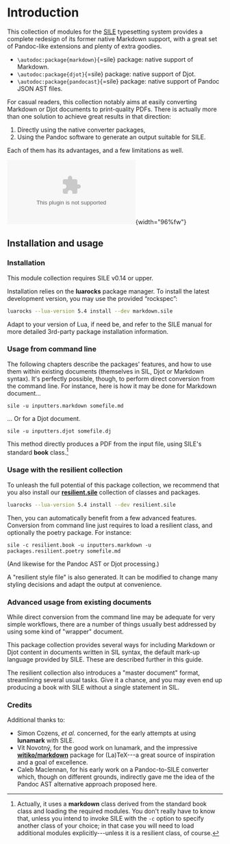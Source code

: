# Introduction

This collection of modules for the [SILE](https://github.com/sile-typesetter/sile) typesetting
system provides a complete redesign of its former native Markdown support, with
a great set of Pandoc-like extensions and plenty of extra goodies.

- `\autodoc:package{markdown}`{=sile} package: native support of Markdown.
- `\autodoc:package{djot}`{=sile} package: native support of Djot.
- `\autodoc:package{pandocast}`{=sile} package: native support of Pandoc JSON AST files.

For casual readers, this collection notably aims at easily converting Markdown or Djot documents to print-quality PDFs.
There is actually more than one solution to achieve great results in that direction:

 1. Directly using the native converter packages,
 1. Using the Pandoc software to generate an output suitable for SILE.

Each of them has its advantages, and a few limitations as well.

![Supported routes from input to output.](./markdown-sile-overview.dot){width="96%fw"}

## Installation and usage

### Installation

This module collection requires SILE v0.14 or upper.

Installation relies on the **luarocks** package manager.
To install the latest development version, you may use the provided “rockspec”:

```bash
luarocks --lua-version 5.4 install --dev markdown.sile
```

Adapt to your version of Lua, if need be, and refer to the SILE manual for more
detailed 3rd-party package installation information.

### Usage from command line

The following chapters describe the packages' features, and how to use them within existing documents (themselves in SIL, Djot or Markdown syntax).
It's perfectly possible, though, to perform direct conversion from the command line.
For instance, here is how it may be done for Markdown document...

```
sile -u inputters.markdown somefile.md
```

... Or for a Djot document.

```
sile -u inputters.djot somefile.dj
```

This method directly produces a PDF from the input file, using SILE's standard **book** class.[^intro-book-class]

[^intro-book-class]: Actually, it uses a **markdown** class derived from the standard book class and loading the required modules.
You don't really have to know that, unless you intend to invoke SILE with the `-c` option to specify another class of your choice; in that case you will need to load additional modules explicitly---unless it is a resilient class, of course.

### Usage with the resilient collection

To unleash the full potential of this package collection, we recommend that you also install our [**resilient.sile**](https://github.com/Omikhleia/resilient.sile) collection of classes and packages.

```bash
luarocks --lua-version 5.4 install --dev resilient.sile
```

Then, you can automatically benefit from a few advanced features.
Conversion from command line just requires to load a resilient class, and optionally the poetry package.
For instance:

```
sile -c resilient.book -u inputters.markdown -u packages.resilient.poetry somefile.md
```

(And likewise for the Pandoc AST or Djot processing.)

A "resilient style file" is also generated.
It can be modified to change many styling decisions and adapt the output at convenience.

### Advanced usage from existing documents

While direct conversion from the command line may be adequate for very simple workflows, there are a number of things usually best addressed by using some kind of "wrapper" document.

This package collection provides several ways for including Markdown or Djot content in documents written in SIL syntax, the default mark-up language provided by SILE.
These are described further in this guide.

The resilient collection also introduces a "master document" format, streamlining several usual tasks. Give it a chance, and you may even end up producing a book with SILE without a single statement in SIL.

### Credits

Additional thanks to:

- Simon Cozens, _et al._ concerned, for the early attempts at using **lunamark** with SILE.
- Vít Novotný, for the good work on lunamark, and the impressive [**witiko/markdown**](https://github.com/Witiko/markdown) package for (La)TeX---a great source of inspiration and a goal of excellence.
- Caleb Maclennan, for his early work on a Pandoc-to-SILE converter which, though on different grounds, indirectly gave me the idea of the Pandoc AST alternative approach proposed here.
